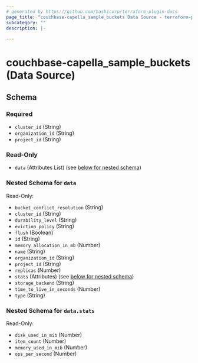 ```yaml
---
# generated by https://github.com/hashicorp/terraform-plugin-docs
page_title: "couchbase-capella_sample_buckets Data Source - terraform-provider-couchbase-capella"
subcategory: ""
description: |-
  
---
```


# couchbase-capella_sample_buckets (Data Source)





<!-- schema generated by tfplugindocs -->
## Schema

### Required

- `cluster_id` (String)
- `organization_id` (String)
- `project_id` (String)

### Read-Only

- `data` (Attributes List) (see [below for nested schema](#nestedatt--data))

<a id="nestedatt--data"></a>
### Nested Schema for `data`

Read-Only:

- `bucket_conflict_resolution` (String)
- `cluster_id` (String)
- `durability_level` (String)
- `eviction_policy` (String)
- `flush` (Boolean)
- `id` (String)
- `memory_allocation_in_mb` (Number)
- `name` (String)
- `organization_id` (String)
- `project_id` (String)
- `replicas` (Number)
- `stats` (Attributes) (see [below for nested schema](#nestedatt--data--stats))
- `storage_backend` (String)
- `time_to_live_in_seconds` (Number)
- `type` (String)

<a id="nestedatt--data--stats"></a>
### Nested Schema for `data.stats`

Read-Only:

- `disk_used_in_mib` (Number)
- `item_count` (Number)
- `memory_used_in_mib` (Number)
- `ops_per_second` (Number)
